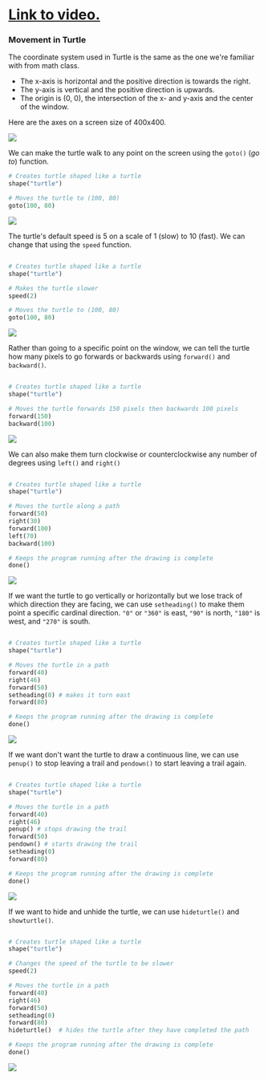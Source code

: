 # [Link to video.](https://www.youtube.com/watch?v=mUVG0lZYx-4&list=PLVD25niNi0BkyCc47RgZHKnmIh6nsupN7)

### Movement in Turtle

The coordinate system used in Turtle is the same as the one we're familiar with from math class. 
* The x-axis is horizontal and the positive direction is towards the right.
* The y-axis is vertical and the positive direction is upwards. 
* The origin is (0, 0), the intersection of the x- and y-axis and the center of the window.

Here are the axes on a screen size of 400x400.

![](../Images/codeHSTurtleCoordinate.png)

We can make the turtle walk to any point on the screen using the `goto()` (*go to*) function.

```python
# Creates turtle shaped like a turtle
shape("turtle")

# Moves the turtle to (100, 80)
goto(100, 80)

```

![](../Images/codHS_Turtle_Movement_1.png)

The turtle's default speed is 5 on a scale of 1 (slow) to 10 (fast). We can change that using the `speed` function.

```python

# Creates turtle shaped like a turtle
shape("turtle")

# Makes the turtle slower
speed(2)

# Moves the turtle to (100, 80)
goto(100, 80)

```

![](../Images/codHS_Turtle_Movement_1.png)

Rather than going to a specific point on the window, we can tell the turtle how many pixels to go forwards or backwards using `forward()` and `backward()`.

```python

# Creates turtle shaped like a turtle
shape("turtle")

# Moves the turtle forwards 150 pixels then backwards 100 pixels
forward(150)
backward(100)

```

![](../Images/codHS_Turtle_Movement_2.png)

We can also make them turn clockwise or counterclockwise any number of degrees using `left()` and `right()`

```python

# Creates turtle shaped like a turtle
shape("turtle")

# Moves the turtle along a path
forward(50)
right(30)
forward(100)
left(70)
backward(100)

# Keeps the program running after the drawing is complete
done()
```

![](../Images/codHS_Turtle_Movement_3.png)

If we want the turtle to go vertically or horizontally but we lose track of which direction they are facing, we can use `setheading()` to make them point a specific cardinal direction. `"0"` or `"360"` is east, `"90"` is north, `"180"` is west, and `"270"` is south.

```python

# Creates turtle shaped like a turtle
shape("turtle")

# Moves the turtle in a path
forward(40)
right(46)
forward(50)
setheading(0) # makes it turn east
forward(80)

# Keeps the program running after the drawing is complete
done()
```

![](../Images/codHS_Turtle_Movement_4.png)

If we want don't want the turtle to draw a continuous line, we can use `penup()` to stop leaving a trail and `pendown()` to start leaving a trail again.

```python

# Creates turtle shaped like a turtle
shape("turtle")

# Moves the turtle in a path
forward(40)
right(46)
penup() # stops drawing the trail
forward(50)
pendown() # starts drawing the trail
setheading(0)
forward(80)

# Keeps the program running after the drawing is complete
done()
```

![](../Images/codHS_Turtle_Movement_5.png)

If we want to hide and unhide the turtle, we can use `hideturtle()` and `showturtle()`.

```python

# Creates turtle shaped like a turtle
shape("turtle")

# Changes the speed of the turtle to be slower
speed(2)

# Moves the turtle in a path
forward(40)
right(46)
forward(50)
setheading(0)
forward(80)
hideturtle()  # hides the turtle after they have completed the path

# Keeps the program running after the drawing is complete
done()
```

![](../Images/codHS_Turtle_Movement_6.png)
